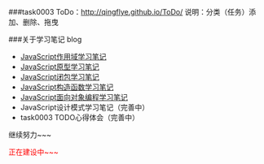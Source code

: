 ###task0003 ToDo：http://qingflye.github.io/ToDo/
说明：分类（任务）添加、删除、拖曳

###关于学习笔记 blog

* [JavaScript作用域学习笔记](http://www.cnblogs.com/QingFlye/p/4480166.html)
* [JavaScript原型学习笔记](http://www.cnblogs.com/QingFlye/p/4480925.html)
* [JavaScript闭包学习笔记](http://www.cnblogs.com/QingFlye/p/4480952.html)
* [JavaScript构造函数学习笔记](http://www.cnblogs.com/QingFlye/p/4483842.html)
* [JavaScript面向对象编程学习笔记](http://www.cnblogs.com/QingFlye/p/4486279.html)
* JavaScript设计模式学习笔记（完善中）
* task0003 TODO心得体会（完善中）

继续努力~~~

<p style="color:red">正在建设中~~~</a>



